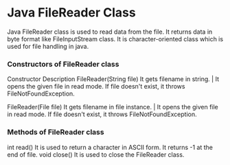 # Java FileReader Class
Java FileReader class is used to read data from the file. It returns data in byte format like FileInputStream class.
It is character-oriented class which is used for file handling in java.

### Constructors of FileReader class
Constructor	Description
FileReader(String file)	It gets filename in string. | It opens the given file in read mode. If file doesn't exist, it throws FileNotFoundException.

FileReader(File file)	It gets filename in file instance. | It opens the given file in read mode. If file doesn't exist, it throws FileNotFoundException.

### Methods of FileReader class
int read()	It is used to return a character in ASCII form. It returns -1 at the end of file.
void close()	It is used to close the FileReader class.
